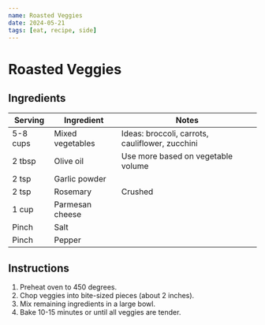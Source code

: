 ```yaml
---
name: Roasted Veggies
date: 2024-05-21
tags: [eat, recipe, side]
---
```


# Roasted Veggies

## Ingredients

| Serving | Ingredient | Notes |
|-|-|-|
| 5-8 cups | Mixed vegetables | Ideas: broccoli, carrots, cauliflower, zucchini |
| 2 tbsp | Olive oil | Use more based on vegetable volume |
| 2 tsp | Garlic powder |  |
| 2 tsp | Rosemary | Crushed |
| 1 cup | Parmesan cheese |  |
| Pinch | Salt |  |
| Pinch | Pepper |  |

## Instructions

1. Preheat oven to 450 degrees.
1. Chop veggies into bite-sized pieces (about 2 inches).
1. Mix remaining ingredients in a large bowl.
1. Bake 10-15 minutes or until all veggies are tender.